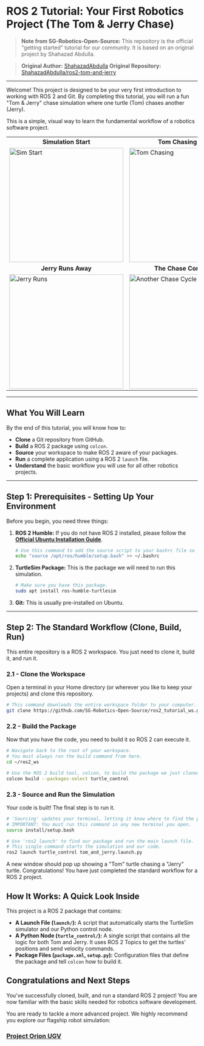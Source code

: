 # ROS 2 Tutorial: Your First Robotics Project (The Tom & Jerry Chase)

> **Note from SG-Robotics-Open-Source:** This repository is the official "getting started" tutorial for our community. It is based on an original project by Shahazad Abdulla.

> **Original Author:** [ShahazadAbdulla](https://github.com/ShahazadAbdulla)
> **Original Repository:** [ShahazadAbdulla/ros2-tom-and-jerry](https://github.com/ShahazadAbdulla/ros2-tom-and-jerry)

---

Welcome! This project is designed to be your very first introduction to working with ROS 2 and Git. By completing this tutorial, you will run a fun "Tom & Jerry" chase simulation where one turtle (Tom) chases another (Jerry).

This is a simple, visual way to learn the fundamental workflow of a robotics software project.

<table>
  <tr>
    <td align="center"><strong>Simulation Start</strong></td>
    <td align="center"><strong>Tom Chasing Jerry</strong></td>
  </tr>
  <tr>
    <td><img src="https://github.com/user-attachments/assets/debd05f2-c5d0-43e6-a37f-0f8280ff0d1e" alt="Sim Start" width="300"></td>
    <td><img src="https://github.com/user-attachments/assets/5b998e37-4da7-4622-92cc-699d741e5185" alt="Tom Chasing" width="300"></td>
  </tr>
  <tr>
    <td align="center"><strong>Jerry Runs Away</strong></td>
    <td align="center"><strong>The Chase Continues</strong></td>
  </tr>
  <tr>
    <td><img src="https://github.com/user-attachments/assets/0c67263e-0d17-46bd-a400-6286ca40b172" alt="Jerry Runs" width="300"></td>
    <td><img src="https://github.com/user-attachments/assets/43d46cf6-598e-46f1-9be8-12f40ce70ea7" alt="Another Chase Cycle" width="300"></td>
  </tr>
</table>

---

## What You Will Learn

By the end of this tutorial, you will know how to:
*   **Clone** a Git repository from GitHub.
*   **Build** a ROS 2 package using `colcon`.
*   **Source** your workspace to make ROS 2 aware of your packages.
*   **Run** a complete application using a ROS 2 `launch` file.
*   **Understand** the basic workflow you will use for all other robotics projects.

---

## Step 1: Prerequisites - Setting Up Your Environment

Before you begin, you need three things:

1.  **ROS 2 Humble:** If you do not have ROS 2 installed, please follow the **[Official Ubuntu Installation Guide](https://docs.ros.org/en/humble/Installation/Ubuntu-Install-Debians.html)**.
    ```bash
    # Use this command to add the source script to your bashrc file so you dont have to type the above command everytime you open a terminal(mentioned in the installation page)
    echo "source /opt/ros/humble/setup.bash" >> ~/.bashrc
    ```
3.  **TurtleSim Package:** This is the package we will need to run this simulation.
    ```bash
    # Make sure you have this package.
    sudo apt install ros-humble-turtlesim
    ```
4.  **Git:** This is usually pre-installed on Ubuntu.
    
---

## Step 2: The Standard Workflow (Clone, Build, Run)

This entire repository is a ROS 2 workspace. You just need to clone it, build it, and run it.

### 2.1 - Clone the Workspace

Open a terminal in your Home directory (or wherever you like to keep your projects) and clone this repository.
```bash
# This command downloads the entire workspace folder to your computer.
git clone https://github.com/SG-Robotics-Open-Source/ros2_tutorial_ws.git
```

### 2.2 - Build the Package

Now that you have the code, you need to build it so ROS 2 can execute it.

```bash
# Navigate back to the root of your workspace.
# You must always run the build command from here.
cd ~/ros2_ws
```

```bash
# Use the ROS 2 build tool, colcon, to build the package we just cloned.
colcon build --packages-select turtle_control
```

### 2.3 - Source and Run the Simulation

Your code is built! The final step is to run it.

```bash 
# 'Sourcing' updates your terminal, letting it know where to find the package you just built.
# IMPORTANT: You must run this command in any new terminal you open.
source install/setup.bash
```
```bash
# Use 'ros2 launch' to find our package and run the main launch file.
# This single command starts the simulation and our code.
ros2 launch turtle_control tom_and_jerry.launch.py
```

A new window should pop up showing a "Tom" turtle chasing a "Jerry" turtle. Congratulations! You have just completed the standard workflow for a ROS 2 project.

## How It Works: A Quick Look Inside

This project is a ROS 2 package that contains:
*   **A Launch File (`launch/`):** A script that automatically starts the TurtleSim simulator and our Python control node.
*   **A Python Node (`turtle_control/`):** A single script that contains all the logic for both Tom and Jerry. It uses ROS 2 Topics to get the turtles' positions and send velocity commands.
*   **Package Files (`package.xml`, `setup.py`):** Configuration files that define the package and tell `colcon` how to build it.

## Congratulations and Next Steps

You've successfully cloned, built, and run a standard ROS 2 project! You are now familiar with the basic skills needed for robotics software development.

You are ready to tackle a more advanced project. We highly recommend you explore our flagship robot simulation:
### **[Project Orion UGV](https://github.com/SG-Robotics-Open-Source/ros2-project-orion-ugv)**

